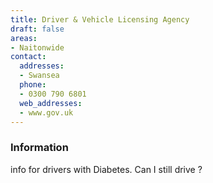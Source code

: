 ```yaml
---
title: Driver & Vehicle Licensing Agency
draft: false
areas:
- Naitonwide
contact:
  addresses:
  - Swansea
  phone:
  - 0300 790 6801
  web_addresses:
  - www.gov.uk
---
```


### Information
info for drivers with Diabetes. Can I still drive ?

